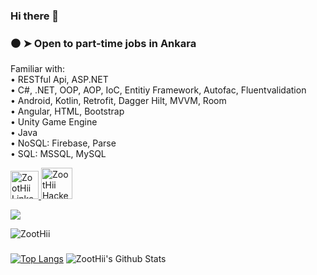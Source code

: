 ### Hi there 👋

<h3>⚫ ➤ Open to part-time jobs in Ankara</h3> 

Familiar with:<br>
• RESTful Api, ASP.NET<br>
• C#, .NET, OOP, AOP, IoC, Entitiy Framework, Autofac, Fluentvalidation<br>
• Android, Kotlin, Retrofit, Dagger Hilt, MVVM, Room<br>
• Angular, HTML, Bootstrap<br>
• Unity Game Engine<br>
• Java<br>
• NoSQL: Firebase, Parse<br>
• SQL: MSSQL, MySQL<br>


<a href="https://www.linkedin.com/in/zoothii/">
<img alt="ZootHii Linkedin" src="https://user-images.githubusercontent.com/34456517/108375286-dd237b80-7212-11eb-981a-c5391863b7f6.png" width=45" height="45">
</a>

<a href="https://www.hackerrank.com/ZootHii">
<img alt="ZootHii Hackerrank" src="https://user-images.githubusercontent.com/34456517/108373456-f75c5a00-7210-11eb-8a85-0c76900e84e5.png" width=50" height="50">
</a>

<a href="mailto:ahmet-yildirim_5858@outlook.com"><img src="https://img.shields.io/badge/Outlook-0078D4.svg?&style=for-the-badge&logo=microsoft%20outlook&logoColor=white" /></a>


<img src="https://komarev.com/ghpvc/?username=ZootHii&label=Profile%20views&color=0e75b6&style=flat" alt="ZootHii" />

###
[![Top Langs](https://github-readme-stats.vercel.app/api/top-langs/?username=ZootHii&exclude_repo=MyMemoryApp,AddandRemovePatient,Desing-And-Analysis-of-Algorithms,Pygame,Object-Pooling-Algorithms-Project,ArtBook,Learning-API-COVID-19,Data-Structures-HW2,Data-Structures-HW1,MyApplication,2DWalkthrough,AYBUProject&hide=shaderlab,makefile&layout=demo&theme=radical&hide_border=true)](https://github.com/ZootHii/github-readme-stats)
![ZootHii's Github Stats](https://github-readme-stats.vercel.app/api?username=ZootHii&show_icons=true&theme=radical&hide=prs&hide_border=true)
